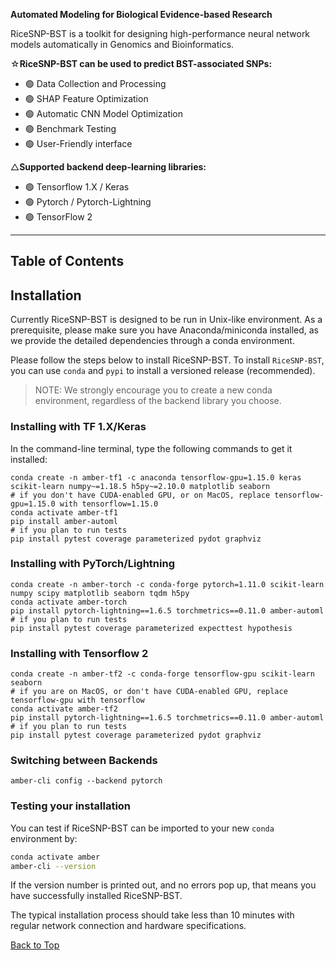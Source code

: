﻿**Automated Modeling for Biological Evidence-based Research**

<a id='sec1'></a>
RiceSNP-BST is a toolkit for designing high-performance neural network models automatically in
Genomics and Bioinformatics.

☆**RiceSNP-BST can be used to predict BST-associated SNPs:**
- 🟢 Data Collection and Processing
- 🟢 SHAP Feature Optimization
- 🟢 Automatic CNN Model Optimization
- 🟢 Benchmark Testing
- 🟢 User-Friendly interface

△**Supported backend deep-learning libraries:**
- 🟢 Tensorflow 1.X / Keras
- 🟢 Pytorch / Pytorch-Lightning
- 🟢 TensorFlow 2
---
## Table of Contents

<a id='sec2'></a>
## Installation

Currently RiceSNP-BST is designed to be run in Unix-like environment. As a prerequisite, please make sure
 you have Anaconda/miniconda installed, as we provide the detailed dependencies through a conda 
 environment.
 

Please follow the steps below to install RiceSNP-BST. To install `RiceSNP-BST`, 
you can use `conda` and `pypi` to install a versioned release (recommended).

> NOTE:
We strongly encourage you to create a new conda environment, regardless of the backend library you choose.


### Installing with TF 1.X/Keras
In the command-line terminal, type the following commands to get it installed:

```{bash}
conda create -n amber-tf1 -c anaconda tensorflow-gpu=1.15.0 keras scikit-learn numpy~=1.18.5 h5py~=2.10.0 matplotlib seaborn
# if you don't have CUDA-enabled GPU, or on MacOS, replace tensorflow-gpu=1.15.0 with tensorflow=1.15.0
conda activate amber-tf1
pip install amber-automl
# if you plan to run tests
pip install pytest coverage parameterized pydot graphviz
```

### Installing with PyTorch/Lightning
```{bash}
conda create -n amber-torch -c conda-forge pytorch=1.11.0 scikit-learn numpy scipy matplotlib seaborn tqdm h5py
conda activate amber-torch
pip install pytorch-lightning==1.6.5 torchmetrics==0.11.0 amber-automl
# if you plan to run tests
pip install pytest coverage parameterized expecttest hypothesis
```

### Installing with Tensorflow 2
```{bash}
conda create -n amber-tf2 -c conda-forge tensorflow-gpu scikit-learn seaborn
# if you are on MacOS, or don't have CUDA-enabled GPU, replace tensorflow-gpu with tensorflow
conda activate amber-tf2
pip install pytorch-lightning==1.6.5 torchmetrics==0.11.0 amber-automl
# if you plan to run tests
pip install pytest coverage parameterized pydot graphviz
```

### Switching between Backends
```{bash}
amber-cli config --backend pytorch
```
### Testing your installation
You can test if RiceSNP-BST can be imported to your new `conda` environment by:

```bash
conda activate amber
amber-cli --version
```

If the version number is printed out, and no errors pop up, that means you have successfully installed RiceSNP-BST.

The typical installation process should take less than 10 minutes with regular network 
connection and hardware specifications. 

[Back to Top](#sec0)

